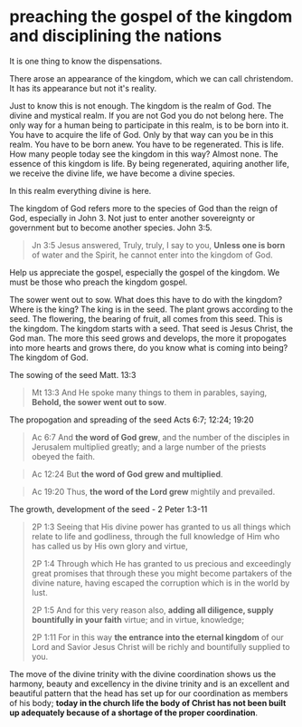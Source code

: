 # preaching the gospel of the kingdom and disciplining the nations

It is one thing to know the dispensations.

There arose an appearance of the kingdom, which we can call christendom. It has its appearance but not it's reality. 

Just to know this is not enough. The kingdom is the realm of God. The divine and mystical realm. If you are not God you do not belong here. The only way for a human being to participate in this realm, is to be born into it. You have to acquire the life of God. Only by that way can you be in this realm. You have to be born anew. You have to be regenerated. This is life. How many people today see the kingdom in this way? Almost none. The essence of this kingdom is life. By being regenerated, aquiring another life, we receive the divine life, we have become a divine species. 

In this realm everything divine is here.

The kingdom of God refers more to the species of God than the reign of God, especially in John 3. Not just to enter another sovereignty or government but to become another species. John 3:5.

> Jn 3:5 Jesus answered, Truly, truly, I say to you, **Unless one is born** of water and the Spirit, he cannot enter into the kingdom of God.

Help us appreciate the gospel, especially the gospel of the kingdom. We must be those who preach the kingdom gospel.

The sower went out to sow. What does this have to do with the kingdom? Where is the king? The king is in the seed. The plant grows according to the seed. The flowering, the bearing of fruit, all comes from this seed. This is the kingdom. The kingdom starts with a seed. That seed is Jesus Christ, the God man. The more this seed grows and develops, the more it propogates into more hearts and grows there, do you know what is coming into being? The kingdom of God.

The sowing of the seed Matt. 13:3

> Mt 13:3 And He spoke many things to them in parables, saying, **Behold, the sower went out to sow**.

The propogation and spreading of the seed Acts 6:7; 12:24; 19:20

> Ac 6:7 And **the word of God grew**, and the number of the disciples in Jerusalem multiplied greatly; and a large number of the priests obeyed the faith.

> Ac 12:24 But **the word of God grew and multiplied**.

> Ac 19:20 Thus, **the word of the Lord grew** mightily and prevailed.

The growth, development of the seed - 2 Peter 1:3-11

> 2P 1:3 Seeing that His divine power has granted to us all things which relate to life and godliness, through the full knowledge of Him who has called us by His own glory and virtue,
>
> 2P 1:4 Through which He has granted to us precious and exceedingly great promises that through these you might become partakers of the divine nature, having escaped the corruption which is in the world by lust.
> 
> 2P 1:5 And for this very reason also, **adding all diligence, supply bountifully in your faith** virtue; and in virtue, knowledge;
> 
> 2P 1:11 For in this way **the entrance into the eternal kingdom** of our Lord and Savior Jesus Christ will be richly and bountifully supplied to you.

The move of the divine trinity with the divine coordination shows us the harmony, beauty and excellency in the divine trinity and is an excellent and beautiful pattern that the head has set up for our coordination as members of his body; **today in the church life the body of Christ has not been built up adequately because of a shortage of the proper coordination**.


